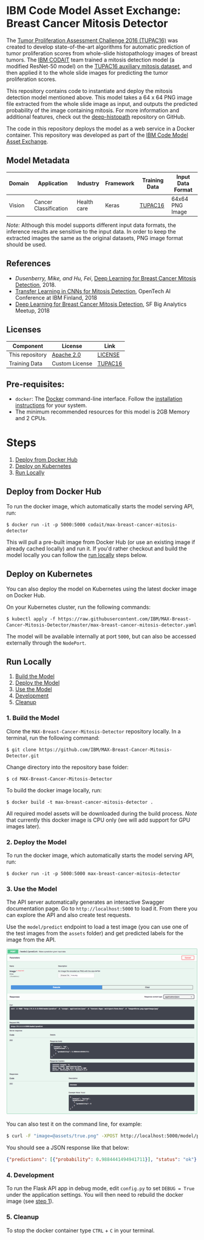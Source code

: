 # IBM Code Model Asset Exchange: Breast Cancer Mitosis Detector

The [Tumor Proliferation Assessment Challenge 2016 (TUPAC16)](http://tupac.tue-image.nl/) was created to develop state-of-the-art algorithms for automatic prediction of tumor proliferation scores from whole-slide histopathology images of breast tumors. The [IBM CODAIT](http://codait.org) team trained a mitosis detection model (a modified ResNet-50 model) on the [TUPAC16 auxiliary mitosis dataset](http://tupac.tue-image.nl/node/3), and then applied it to the whole slide images for predicting the tumor proliferation scores.

This repository contains code to instantiate and deploy the mitosis detection model mentioned above. This model takes a 64 x 64 PNG image file extracted from the whole slide image as input, and outputs the predicted probability of the image containing mitosis. For more information and additional features, check out the [deep-histopath](https://github.com/CODAIT/deep-histopath) repository on GitHub.

The code in this repository deploys the model as a web service in a Docker container. This repository was developed as part of the [IBM Code Model Asset Exchange](https://developer.ibm.com/code/exchanges/models/).

## Model Metadata
| Domain | Application | Industry  | Framework | Training Data | Input Data Format |
| ------------- | --------  | -------- | --------- | --------- | -------------- | 
| Vision | Cancer Classification | Health care | Keras | [TUPAC16](http://tupac.tue-image.nl/node/5) | 64x64 PNG Image|

_Note:_ Although this model supports different input data formats, the inference results are sensitive to the input data. In order to keep the extracted images the same as the original datasets, PNG image format should be used.


## References
* _Dusenberry, Mike, and Hu, Fei_, [Deep Learning for Breast Cancer Mitosis Detection](https://github.com/CODAIT/deep-histopath/raw/master/docs/tupac16-paper/paper.pdf), 2018.
* [Transfer Learning in CNNs for Mitosis Detection](https://www.youtube.com/watch?v=E2Ne1JYLyp4), OpenTech AI Conference at IBM Finland, 2018
* [Deep Learning for Breast Cancer Mitosis Detection](https://www.youtube.com/watch?v=vov4xyhs3jY&feature=youtu.be&t=1h4m57s), SF Big Analytics Meetup, 2018

## Licenses

| Component | License | Link  |
| ------------- | --------  | -------- |
| This repository | [Apache 2.0](https://www.apache.org/licenses/LICENSE-2.0) | [LICENSE](LICENSE) |
| Training Data | Custom License | [TUPAC16](http://tupac.tue-image.nl/node/5) |

## Pre-requisites:

* `docker`: The [Docker](https://www.docker.com/) command-line interface. Follow the
[installation instructions](https://docs.docker.com/install/) for your system.
* The minimum recommended resources for this model is 2GB Memory and 2 CPUs.

# Steps

1. [Deploy from Docker Hub](#deploy-from-docker-hub)
2. [Deploy on Kubernetes](#deploy-on-kubernetes)
3. [Run Locally](#run-locally)

## Deploy from Docker Hub

To run the docker image, which automatically starts the model serving API, run:

```
$ docker run -it -p 5000:5000 codait/max-breast-cancer-mitosis-detector
```

This will pull a pre-built image from Docker Hub (or use an existing image if already cached locally) and run it.
If you'd rather checkout and build the model locally you can follow the [run locally](#run-locally) steps below.

## Deploy on Kubernetes

You can also deploy the model on Kubernetes using the latest docker image on Docker Hub.

On your Kubernetes cluster, run the following commands:

```
$ kubectl apply -f https://raw.githubusercontent.com/IBM/MAX-Breast-Cancer-Mitosis-Detector/master/max-breast-cancer-mitosis-detector.yaml
```

The model will be available internally at port `5000`, but can also be accessed externally through the `NodePort`.

## Run Locally

1. [Build the Model](#1-build-the-model)
2. [Deploy the Model](#2-deploy-the-model)
3. [Use the Model](#3-use-the-model)
4. [Development](#4-development)
5. [Cleanup](#5-cleanup)

### 1. Build the Model

Clone the `MAX-Breast-Cancer-Mitosis-Detector` repository locally. In a terminal, run the following command:

```
$ git clone https://github.com/IBM/MAX-Breast-Cancer-Mitosis-Detector.git
```

Change directory into the repository base folder:

```
$ cd MAX-Breast-Cancer-Mitosis-Detector
```

To build the docker image locally, run: 

```
$ docker build -t max-breast-cancer-mitosis-detector .
```

All required model assets will be downloaded during the build process. _Note_ that currently this docker image is CPU
only (we will add support for GPU images later).

### 2. Deploy the Model

To run the docker image, which automatically starts the model serving API, run:

```
$ docker run -it -p 5000:5000 max-breast-cancer-mitosis-detector
```

### 3. Use the Model

The API server automatically generates an interactive Swagger documentation page. Go to `http://localhost:5000` to load
it. From there you can explore the API and also create test requests.

Use the `model/predict` endpoint to load a test image (you can use one of the test images from the `assets` folder) and
get predicted labels for the image from the API.

![Swagger Doc Screenshot](docs/swagger-screenshot.png)

You can also test it on the command line, for example:

```bash
$ curl -F "image=@assets/true.png" -XPOST http://localhost:5000/model/predict
```

You should see a JSON response like that below:

```json
{"predictions": [{"probability": 0.9884441494941711}], "status": "ok"}
```

### 4. Development

To run the Flask API app in debug mode, edit `config.py` to set `DEBUG = True` under the application settings. You will
then need to rebuild the docker image (see [step 1](#1-build-the-model)).

### 5. Cleanup

To stop the docker container type `CTRL` + `C` in your terminal.
